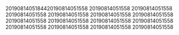 2019081405184420190814051558
20190814051558
20190814051558
20190814051558
20190814051558
20190814051558
20190814051558
20190814051558
20190814051558
20190814051558
20190814051558
20190814051558
20190814051558
20190814051558
20190814051558
